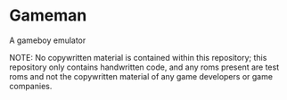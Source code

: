 # Gameman

A gameboy emulator

NOTE: No copywritten material is contained within this repository; this repository only contains handwritten code, and any roms present are test roms and not the copywritten material of any game developers or game companies.
